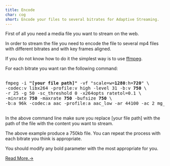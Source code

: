 ```yaml
---
title: Encode
char: cog
short: Encode your files to several bitrates for Adaptive Streaming. 
---
```

First of all you need a media file you want to stream on the web.

In order to stream the file you need to encode the file to several mp4 files with different bitrates and with key frames aligned.

If you do not know how to do it the simplest way is to use [ffmpeg](https://ffmpeg.org/download.html).

For each bitrate you want ran the following command:

<pre>

fmpeg -i <b>"[your file path]"</b> -vf "scale=w=<b>1280</b>:h=<b>720</b>" \
-codec:v libx264 -profile:v high -level 31 -b:v <b>750</b> \
-r 25 -g 50 -sc_threshold 0 -x264opts ratetol=0.1 \
-minrate <b>750</b> -maxrate <b>750</b> -bufsize <b>750</b> \
-b:a 96k -codec:a aac -profile:a aac_low -ar 44100 -ac 2 mg_750.mp4

</pre>

In the above command line make sure you replace [your file path] with the path of the file with the content you want to stream.

The above example produce a 750kb file. You can repeat the process with each bitrate you think is appropriate. 

You should modify any bold parameter with the most appropriate for you.

[Read More.->](https://github.com/mediagoom/mg/wiki/encode)



